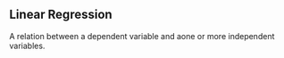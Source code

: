 ## Linear Regression
A relation between a dependent variable and aone or more independent variables.

